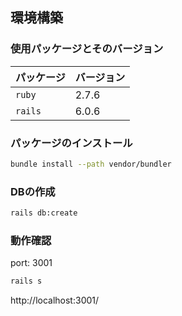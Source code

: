 ## 環境構築

### 使用パッケージとそのバージョン

| パッケージ | バージョン |
| ---------- | ---------- |
| `ruby`     | 2.7.6    |
| `rails`     | 6.0.6   |

### パッケージのインストール

```bash
bundle install --path vendor/bundler
```

### DBの作成

```bash
rails db:create
```

### 動作確認
port: 3001
```bash
rails s
```
http://localhost:3001/
